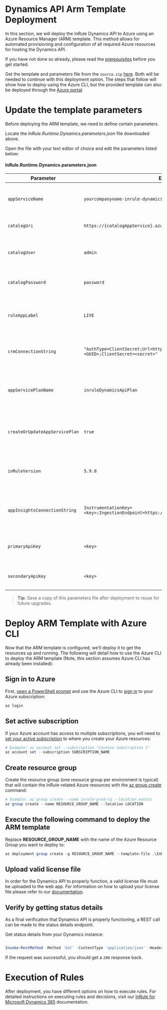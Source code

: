 Dynamics API Arm Template Deployment
====
In this section, we will deploy the InRule Dynamics API to Azure using an Azure Resource Manager (ARM) template. This method allows for automated provisioning and configuration of all required Azure resources for hosting the Dynamics API.

If you have not done so already, please read the [prerequisites](../README.md#prerequisites) before you get started.

Get the template and parameters file from the `source.zip` [here](https://github.com/InRule/AzureAppServices/releases). Both will be needed to continue with this deployment option. The steps that follow will show how to deploy using the Azure CLI, but the provided template can also be deployed through the [Azure portal](https://portal.azure.com/#create/Microsoft.Template).

# Update the template parameters

Before deploying the ARM template, we need to define certain parameters.

Locate the _InRule.Runtime.Dynamics.parameters.json_ file downloaded above.

Open the file with your text editor of choice and edit the parameters listed below:

#### InRule.Runtime.Dynamics.parameters.json

| Parameter | Example Values | Description |
|------------|----------------|--------------|
| `appServiceName` | `yourcompanyname-inrule-dynamics` | The name for the Azure App Service that hosts the Dynamics API. |
| `catalogUri` | `https://{catalogAppService}.azurewebsites.net/Service.svc/core` | URI for your InRule Catalog Service. |
| `catalogUser` | `admin` | Username for authenticating to the InRule Catalog Service. |
| `catalogPassword` | `password` | Password for the InRule Catalog Service user. |
| `ruleAppLabel` | `LIVE` | The label of the Rule Application to be executed by the Dynamics API. |
| `crmConnectionString` | `"AuthType=ClientSecret;Url=https://yourorg.crm.dynamics.com;ClientId=<GUID>;ClientSecret=<secret>"` | Full connection string for your Dynamics 365 environment. |
| `appServicePlanName` | `inruleDynamicsApiPlan` | Name of the App Service Plan. Leave blank to derive from `appServiceName` + `Plan`. |
| `createOrUpdateAppServicePlan` | `true` | Indicates whether to create or update the App Service Plan. |
| `inRuleVersion` | `5.9.0` | Version of InRule to deploy. Defaults to the latest if not specified. |
| `appInsightsConnectionString` | `InstrumentationKey=<key>;IngestionEndpoint=https://<region>.in.applicationinsights.azure.com/` | Connection string for Azure Application Insights integration. |
| `primaryApiKey` | `<key>` | Primary API key used to authenticate with the Dynamics API. |
| `secondaryApiKey` | `<key>` | Secondary API key used as a backup for the Dynamics API. |

> **Tip:** Save a copy of this parameters file after deployment to reuse for future upgrades.

# Deploy ARM Template with Azure CLI

Now that the ARM template is configured, we’ll deploy it to get the resources up and running. The following will detail how to use the Azure CLI to deploy the ARM template (Note, this section assumes Azure CLI has already been installed):

## Sign in to Azure
First, [open a PowerShell prompt](https://docs.microsoft.com/en-us/powershell/scripting/setup/starting-windows-powershell) and use the Azure CLI to [sign in](https://docs.microsoft.com/en-us/cli/azure/authenticate-azure-cli) to your Azure subscription:
```powershell
az login
```

## Set active subscription
If your Azure account has access to multiple subscriptions, you will need to [set your active subscription](https://docs.microsoft.com/en-us/cli/azure/account#az-account-set) to where you create your Azure resources:
```powershell
# Example: az account set --subscription "Contoso Subscription 1"
az account set --subscription SUBSCRIPTION_NAME
```

## Create resource group
Create the resource group (one resource group per environment is typical) that will contain the InRule-related Azure resources with the [az group create](https://docs.microsoft.com/en-us/cli/azure/group#az-group-create) command:
```powershell
# Example: az group create --name inrule-prod-rg --location eastus
az group create --name RESOURCE_GROUP_NAME --location LOCATION
```

## Execute the following command to deploy the ARM template
Replace __RESOURCE_GROUP_NAME__ with the name of the Azure Resource Group you want to deploy to:
```powershell
az deployment group create -g RESOURCE_GROUP_NAME --template-file .\InRule.Dynamics.Service.json --parameters .\InRule.Dynamics.Service.parameters.json
```

## Upload valid license file
In order for the Dynamics API to properly function, a valid license file must be uploaded to the web app. For information on how to upload your license file please refer to our [documentation](/doc/upload-license-file.md).

## Verify by getting status details
As a final verification that Dynamics API is properly functioning, a REST call can be made to the status details endpoint.

Get status details from your Dynamics instance:
```powershell

Invoke-RestMethod -Method 'Get' -ContentType 'application/json' -Headers @{"Accept"="application/json"; "inrule-apikey"="YOUR_API_KEY"} -Uri https://WEB_APP_NAME.azurewebsites.net/api/status/liveness
```

If the request was successful, you should get a `200` response  back.

# Execution of Rules
After deployment, you have different options on how to execute rules. For detailed instructions on executing rules and decisions,
visit our [InRule for Microsoft Dynamics 365](https://docs.inrule.com/docs/inrule-for-microsoft-dynamics-365-power-platform) documentation.

